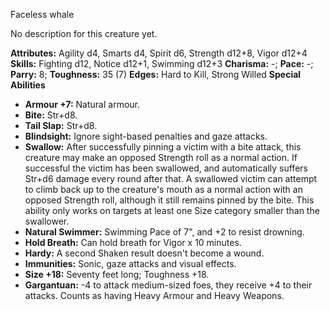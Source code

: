 Faceless whale

No description for this creature yet.

**Attributes:** Agility d4, Smarts d4, Spirit d6, Strength d12+8, Vigor
d12+4
**Skills:** Fighting d12, Notice d12+1, Swimming d12+3
**Charisma:** -; **Pace:** -; **Parry:** 8; **Toughness:** 35 (7)
**Edges:** Hard to Kill, Strong Willed
**Special Abilities**
- **Armour +7:** Natural armour.
- **Bite:** Str+d8.
- **Tail Slap:** Str+d8.
- **Blindsight:** Ignore sight-based penalties and gaze attacks.
- **Swallow:** After successfully pinning a victim with a bite attack,
this creature may make an opposed Strength roll as a normal action. If
successful the victim has been swallowed, and automatically suffers
Str+d6 damage every round after that. A swallowed victim can attempt to
climb back up to the creature's mouth as a normal action with an
opposed Strength roll, although it still remains pinned by the bite.
This ability only works on targets at least one Size category smaller
than the swallower.
- **Natural Swimmer:** Swimming Pace of 7", and +2 to resist drowning.
- **Hold Breath:** Can hold breath for Vigor x 10 minutes.
- **Hardy:** A second Shaken result doesn't become a wound.
- **Immunities:** Sonic, gaze attacks and visual effects.
- **Size +18:** Seventy feet long; Toughness +18.
- **Gargantuan:** -4 to attack medium-sized foes, they receive +4 to
their attacks. Counts as having Heavy Armour and Heavy Weapons.


